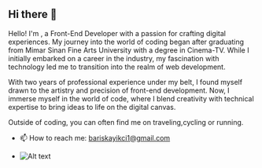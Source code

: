 ## Hi there 👋

Hello! I'm <Baris Kayikci />, a Front-End Developer with a passion for crafting digital experiences. My journey into the world of coding began after graduating from Mimar Sinan Fine Arts University with a degree in Cinema-TV. While I initially embarked on a career in the industry, my fascination with technology led me to transition into the realm of web development.

With two years of professional experience under my belt, I found myself drawn to the artistry and precision of front-end development. Now, I immerse myself in the world of code, where I blend creativity with technical expertise to bring ideas to life on the digital canvas.

Outside of coding, you can often find me on traveling,cycling or running.



- 📫 How to reach me: bariskayikci1@gmail.com

- ![Alt text](https://spotify-recently-played-readme.vercel.app/api?user=11100588272)
<!--
**AjaxUberman/AjaxUberman** is a ✨ _special_ ✨ repository because its `README.md` (this file) appears on your GitHub profile.

Here are some ideas to get you started:

- 🔭 I’m currently working on ...
- 🌱 I’m currently learning ...
- 👯 I’m looking to collaborate on ...
- 🤔 I’m looking for help with ...
- 💬 Ask me about ...
- 📫 How to reach me: ...
- 😄 Pronouns: ...
- ⚡ Fun fact: ...
-->
